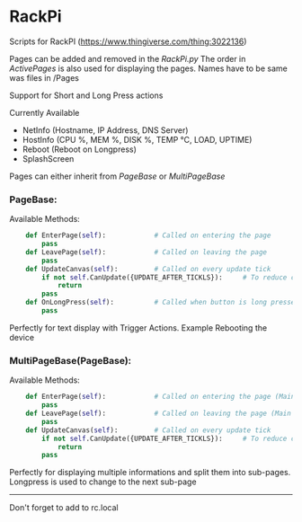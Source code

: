 # RackPi
Scripts for RackPI (https://www.thingiverse.com/thing:3022136)

Pages can be added and removed in the *RackPi.py*
The order in *ActivePages* is also used for displaying the pages. Names have to be same was files in /Pages

Support for Short and Long Press actions

Currently Available 
* NetInfo  (Hostname, IP Address, DNS Server)
* HostInfo (CPU %, MEM %, DISK %, TEMP °C, LOAD, UPTIME)
* Reboot   (Reboot on Longpress)
* SplashScreen

Pages can either inherit from *PageBase* or *MultiPageBase*
### PageBase:
Available Methods:
```python
    def EnterPage(self):            # Called on entering the page
        pass
    def LeavePage(self):            # Called on leaving the page
        pass
    def UpdateCanvas(self):         # Called on every update tick
        if not self.CanUpdate({UPDATE_AFTER_TICKLS}):     # To reduce cpu usage, check by CanUpdate with given Ticks amount
            return
        pass
    def OnLongPress(self):          # Called when button is long pressed
        pass
```
Perfectly for text display with Trigger Actions. Example Rebooting the device

### MultiPageBase(PageBase):
Available Methods:
```python
    def EnterPage(self):            # Called on entering the page (Main Page, not sub-pages)
        pass
    def LeavePage(self):            # Called on leaving the page (Main Page, not sub-pages)
        pass
    def UpdateCanvas(self):         # Called on every update tick
        if not self.CanUpdate({UPDATE_AFTER_TICKLS}):     # To reduce cpu usage, check by CanUpdate with given Ticks amount
            return
        pass
```
Perfectly for displaying multiple informations and split them into sub-pages.
Longpress is used to change to the next sub-page


- - -
Don't forget to add to rc.local